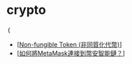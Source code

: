 # crypto
｛
- [[Non-fungible Token (非同質化代幣)]]
- [[如何將MetaMask連接到幣安智能鏈？]]

[//begin]: # "Autogenerated link references for markdown compatibility"
[Non-fungible Token (非同質化代幣)]: <Non-fungible Token (非同質化代幣).md> "Non-fungible Token (非同質化代幣)"
[如何將MetaMask連接到幣安智能鏈？]: 如何將MetaMask連接到幣安智能鏈？.md "如何將MetaMask連接到幣安智能鏈？"
[//end]: # "Autogenerated link references"